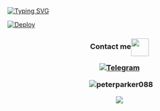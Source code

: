 [![Typing SVG](https://readme-typing-svg.herokuapp.com?font=Orbitron&color=%238038D5&size=35&duration=4000&center=true&vCenter=true&width=250&height=40&lines=Peterparker)](https://git.io/typing-svg) &nbsp;&nbsp;


[![Deploy](https://telegra.ph/file/5f93b03f6050037f109d9.jpg)](https://t.me/PeterParkerspide)


<h3 align="center">Contact me<img align="center" <img src="https://raw.githubusercontent.com/MartinHeinz/MartinHeinz/master/wave.gif" width="40px">
<p align="center">
<a href="https://t.me/PeterParkerspide"><img title="Telegram" src="https://img.shields.io/badge/TELEGRAM-blue?style=for-the-badge&logo=telegram"></a>


<p align="center">&nbsp;
  <img align="center" src="https://github-readme-stats.vercel.app/api?username=peterparker088&show_icons=true&theme=midnight-purple" alt="peterparker088" /></p>
  <img src="https://github-readme-stats.vercel.app/api/top-langs/?username=200920082007&layout=compact&theme=tokyonight" align="center">
  

